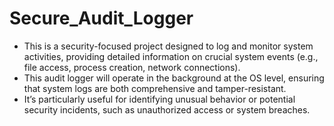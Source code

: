 # Secure_Audit_Logger
- This is a security-focused project designed to log and monitor system activities, providing detailed information on crucial system events (e.g., file access, process creation, network connections).
- This audit logger will operate in the background at the OS level, ensuring that system logs are both comprehensive and tamper-resistant.
- It’s particularly useful for identifying unusual behavior or potential security incidents, such as unauthorized access or system breaches.
